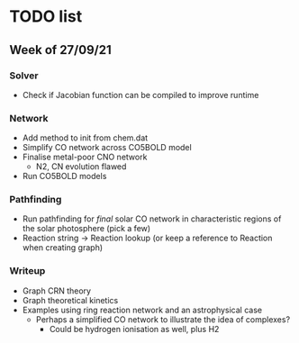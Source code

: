 # TODO list

## Week of 27/09/21

### Solver

- Check if Jacobian function can be compiled to improve runtime

### Network

- Add method to init from chem.dat
- Simplify CO network across CO5BOLD model
- Finalise metal-poor CNO network
  - N2, CN evolution flawed
- Run CO5BOLD models

### Pathfinding

- Run pathfinding for _final_ solar CO network in characteristic
  regions of the solar photosphere (pick a few)
- Reaction string -> Reaction lookup (or keep a reference to Reaction
  when creating graph)

### Writeup

- Graph CRN theory
- Graph theoretical kinetics
- Examples using ring reaction network and an astrophysical case
  - Perhaps a simplified CO network to illustrate the idea of complexes?
    - Could be hydrogen ionisation as well, plus H2
